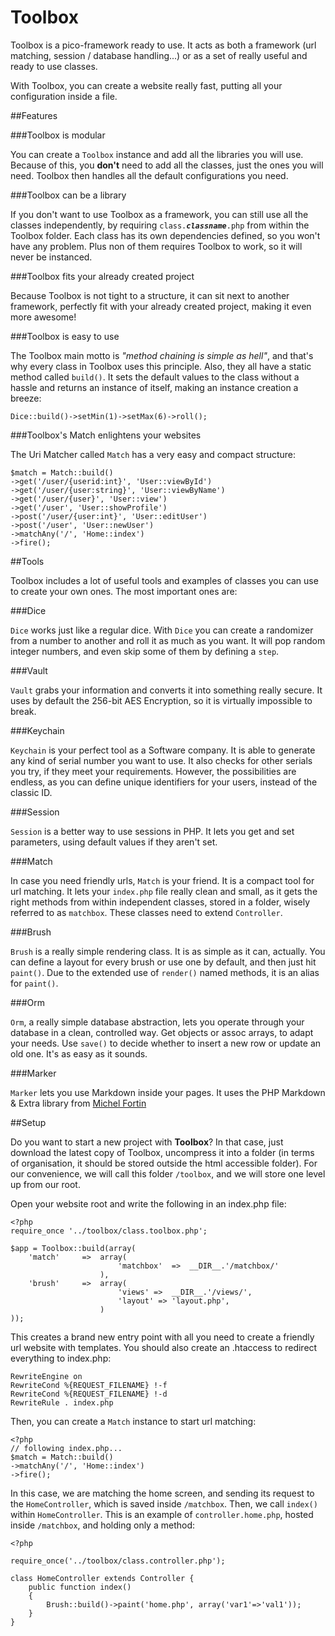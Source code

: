 Toolbox
=======

Toolbox is a pico-framework ready to use. It acts as both a framework (url matching, session / database handling...) or as a set of really useful and ready to use classes.

With Toolbox, you can create a website really fast, putting all your configuration inside a file.

##Features

###Toolbox is modular

You can create a `Toolbox` instance and add all the libraries you will use. Because of this, you **don't** need to add all the classes, just the ones you will need. Toolbox then handles all the default configurations you need.

###Toolbox can be a library

If you don't want to use Toolbox as a framework, you can still use all the classes independently, by requiring `class.`_**`classname`**_`.php` from within the Toolbox folder. Each class has its own dependencies defined, so you won't have any problem. Plus non of them requires Toolbox to work, so it will never be instanced.

###Toolbox fits your already created project

Because Toolbox is not tight to a structure, it can sit next to another framework, perfectly fit with your already created project, making it even more awesome!

###Toolbox is easy to use

The Toolbox main motto is _"method chaining is simple as hell"_, and that's why every class in Toolbox uses this principle. Also, they all have a static method called `build()`. It sets the default values to the class without a hassle and returns an instance of itself, making an instance creation a breeze:

    Dice::build()->setMin(1)->setMax(6)->roll();

###Toolbox's Match enlightens your websites

The Uri Matcher called `Match` has a very easy and compact structure:

	$match = Match::build()
	->get('/user/{userid:int}', 'User::viewById')
	->get('/user/{user:string}', 'User::viewByName')
	->get('/user/{user}', 'User::view')
	->get('/user', 'User::showProfile')
	->post('/user/{user:int}', 'User::editUser')
	->post('/user', 'User::newUser')
	->matchAny('/', 'Home::index')
	->fire();

##Tools

Toolbox includes a lot of useful tools and examples of classes you can use to create your own ones. The most important ones are:

###Dice

`Dice` works just like a regular dice. With `Dice` you can create a randomizer from a number to another and roll it as much as you want. It will pop random integer numbers, and even skip some of them by defining a `step`.

###Vault

`Vault` grabs your information and converts it into something really secure. It uses by default the 256-bit AES Encryption, so it is virtually impossible to break.

###Keychain

`Keychain` is your perfect tool as a Software company. It is able to generate any kind of serial number you want to use. It also checks for other serials you try, if they meet your requirements. However, the possibilities are endless, as you can define unique identifiers for your users, instead of the classic ID.

###Session

`Session` is a better way to use sessions in PHP. It lets you get and set parameters, using default values if they aren't set.

###Match

In case you need friendly urls, `Match` is your friend. It is a compact tool for url matching. It lets your `index.php` file really clean and small, as it gets the right methods from within independent classes, stored in a folder, wisely referred to as `matchbox`. These classes need to extend `Controller`.

###Brush

`Brush` is a really simple rendering class. It is as simple as it can, actually. You can define a layout for every brush or use one by default, and then just hit `paint()`. Due to the extended use of `render()` named methods, it is an alias for `paint()`.

###Orm

`Orm`, a really simple database abstraction, lets you operate through your database in a clean, controlled way. Get objects or assoc arrays, to adapt your needs. Use `save()` to decide whether to insert a new row or update an old one. It's as easy as it sounds.

###Marker

`Marker` lets you use Markdown inside your pages. It uses the PHP Markdown & Extra library from [Michel Fortin](http://michelf.com)

##Setup

Do you want to start a new project with **Toolbox**? In that case, just download the latest copy of Toolbox, uncompress it into a folder (in terms of organisation, it should be stored outside the html accessible folder). For our convenience, we will call this folder `/toolbox`, and we will store one level up from our root.

Open your website root and write the following in an index.php file:

	<?php 
	require_once '../toolbox/class.toolbox.php';

	$app = Toolbox::build(array(
		'match' 	=>	array(
							'matchbox'	=>	__DIR__.'/matchbox/'
						),
		'brush' 	=>	array(
							'views'	=>	__DIR__.'/views/',
							'layout' => 'layout.php',
						)
	));

This creates a brand new entry point with all you need to create a friendly url website with templates. You should also create an .htaccess to redirect everything to index.php:

	RewriteEngine on
	RewriteCond %{REQUEST_FILENAME} !-f
	RewriteCond %{REQUEST_FILENAME} !-d
	RewriteRule . index.php

Then, you can create a `Match` instance to start url matching:

	<?php
	// following index.php...
	$match = Match::build()
	->matchAny('/', 'Home::index')
	->fire();

In this case, we are matching the home screen, and sending its request to the `HomeController`, which is saved inside `/matchbox`. Then, we call `index()` within `HomeController`. This is an example of `controller.home.php`, hosted inside `/matchbox`, and holding only a method:

	<?php 

	require_once('../toolbox/class.controller.php');

	class HomeController extends Controller {
		public function index()
		{
			Brush::build()->paint('home.php', array('var1'=>'val1'));
		}
	}